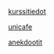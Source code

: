 [kurssitiedot](./kurssitiedot/src/App.js)

[unicafe](./unicafe/src/App.js)

[anekdootit](./anekdootit/src/App.js)
